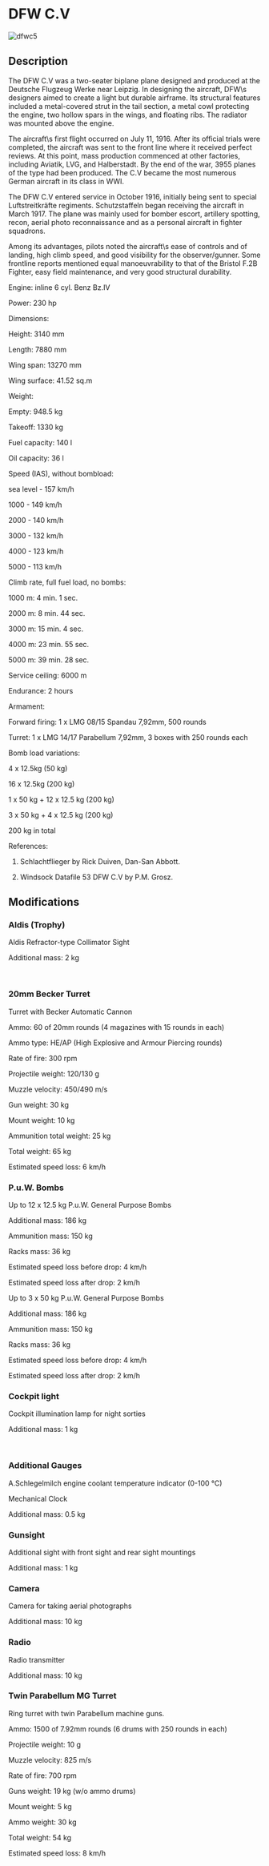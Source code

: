 # DFW C.V  
  
![dfwc5](../images/dfwc5.png)  
  
## Description  
  
The DFW C.V was a two-seater biplane plane designed and produced at the Deutsche Flugzeug Werke near Leipzig. In designing the aircraft, DFW\s designers aimed to create a light but durable airframe. Its structural features included a metal-covered strut in the tail section, a metal cowl protecting the engine, two hollow spars in the wings, and floating ribs. The radiator was mounted above the engine.  
  
The aircraft\s first flight occurred on July 11, 1916. After its official trials were completed, the aircraft was sent to the front line where it received perfect reviews. At this point, mass production commenced at other factories, including Aviatik, LVG, and Halberstadt. By the end of the war, 3955 planes of the type had been produced. The C.V became the most numerous German aircraft in its class in WWI.  
  
The DFW C.V entered service in October 1916, initially being sent to special Luftstreitkräfte regiments. Schutzstaffeln began receiving the aircraft in March 1917. The plane was mainly used for bomber escort, artillery spotting, recon, aerial photo reconnaissance and as a personal aircraft in fighter squadrons.  
  
Among its advantages, pilots noted the aircraft\s ease of controls and of landing, high climb speed, and good visibility for the observer/gunner. Some frontline reports mentioned equal manoeuvrability to that of the Bristol F.2B Fighter, easy field maintenance, and very good structural durability.  
  
  
Engine: inline 6 cyl. Benz Bz.IV  
Power: 230 hp  
  
Dimensions:  
Height: 3140 mm  
Length: 7880 mm  
Wing span: 13270 mm  
Wing surface: 41.52 sq.m  
  
Weight:  
Empty: 948.5 kg   
Takeoff: 1330 kg  
Fuel capacity: 140 l  
Oil capacity: 36 l  
  
Speed (IAS), without bombload:  
sea level - 157 km/h  
1000 - 149 km/h  
2000 - 140 km/h  
3000 - 132 km/h  
4000 - 123 km/h  
5000 - 113 km/h  
  
Climb rate, full fuel load, no bombs:  
1000 m: 4 min. 1 sec.    
2000 m: 8 min. 44 sec.   
3000 m: 15 min. 4 sec.   
4000 m: 23 min. 55 sec.  
5000 m: 39 min. 28 sec.  
  
Service ceiling: 6000 m  
  
Endurance: 2 hours  
  
Armament:  
Forward firing: 1 х LMG 08/15 Spandau 7,92mm, 500 rounds  
Turret: 1 х LMG 14/17 Parabellum 7,92mm, 3 boxes with 250 rounds each  
  
Bomb load variations:  
4 x 12.5kg (50 kg)  
16 x 12.5kg (200 kg)  
1 x 50 kg + 12 x 12.5 kg (200 kg)  
3 x 50 kg + 4 x 12.5 kg (200 kg)  
200 kg in total  
  
References:  
1) Schlachtflieger by Rick Duiven, Dan-San Abbott.  
2) Windsock Datafile 53 DFW C.V by P.M. Grosz.  
  
## Modifications  
  
  
### Aldis (Trophy)  
  
Aldis Refractor-type Collimator Sight  
Additional mass: 2 kg  
﻿  
  
### 20mm Becker Turret  
  
Turret with Becker Automatic Cannon  
Ammo: 60 of 20mm rounds (4 magazines with 15 rounds in each)  
Ammo type: HE/AP (High Explosive and Armour Piercing rounds)  
Rate of fire: 300 rpm  
Projectile weight: 120/130 g  
Muzzle velocity: 450/490 m/s  
Gun weight: 30 kg  
Mount weight: 10 kg  
Ammunition total weight: 25 kg  
Total weight: 65 kg  
Estimated speed loss: 6 km/h  
  
### P.u.W. Bombs  
  
Up to 12 x 12.5 kg P.u.W. General Purpose Bombs  
Additional mass: 186 kg  
Ammunition mass: 150 kg  
Racks mass: 36 kg  
Estimated speed loss before drop: 4 km/h  
Estimated speed loss after drop: 2 km/h  
  
Up to 3 x 50 kg P.u.W. General Purpose Bombs  
Additional mass: 186 kg  
Ammunition mass: 150 kg  
Racks mass: 36 kg  
Estimated speed loss before drop: 4 km/h  
Estimated speed loss after drop: 2 km/h  
  
### Cockpit light  
  
Cockpit illumination lamp for night sorties  
Additional mass: 1 kg  
﻿  
  
### Additional Gauges  
  
A.Schlegelmilch engine coolant temperature indicator (0-100 °C)  
  
Mechanical Clock  
  
Additional mass: 0.5 kg  
  
### Gunsight  
  
Additional sight with front sight and rear sight mountings  
Additional mass: 1 kg  
  
  
### Camera  
  
Camera for taking aerial photographs  
Additional mass: 10 kg  
  
  
### Radio  
  
Radio transmitter  
Additional mass: 10 kg﻿  
  
### Twin Parabellum MG Turret  
  
Ring turret with twin Parabellum machine guns.  
Ammo: 1500 of 7.92mm rounds (6 drums with 250 rounds in each)  
Projectile weight: 10 g  
Muzzle velocity: 825 m/s  
Rate of fire: 700 rpm  
Guns weight: 19 kg (w/o ammo drums)  
Mount weight: 5 kg  
Ammo weight: 30 kg  
Total weight: 54 kg  
Estimated speed loss: 8 km/h  
